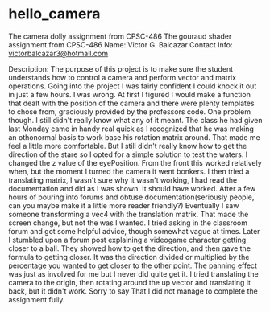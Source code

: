 # hello_camera
The camera dolly assignment from CPSC-486
The gouraud shader assignment from CPSC-486
Name: Victor G. Balcazar
Contact Info: victorbalcazar3@hotmail.com

Description: The purpose of this project is to make sure the student understands how to control a camera and perform vector and matrix operations.
Going into the project I was fairly confident I could knock it out in just a few hours. I was wrong. At first I figured I would make a function that dealt with the position of the camera and there were plenty templates to chose from, graciously provided by the professors code. One problem though. I still didn't really know what any of it meant. The class he had given last Monday came in handy real quick as I recognized that he was making an othonormal basis to work base his rotation matrix around. That made me feel a little more comfortable. But I still didn't really know how to get the direction of the stare so I opted for a simple solution to test the waters. I changed the z value of the eyePosition. From the front this worked relatively when, but the moment I turned the camera it went bonkers.
I then tried a translating matrix, I wasn't sure why it wasn't working, I had read the documentation and did as I was shown. It should have worked. After a few hours of pouring into forums and obtuse documentation(seriously people, can you maybe make it a little more reader friendly?) Eventually I saw someone transforming a vec4 with the translation matrix. That made the screen change, but not the was I wanted. I tried asking in the classroom forum and got some helpful advice, though somewhat vague at times. Later I stumbled upon a forum post explaining a videogame character getting closer to a ball. They showed how to get the direction, and then gave the formula to getting closer. It was the direction divided or multiplied by the percentage you wanted to get closer to the other point. The panning effect was just as involved for me but I never did quite get it. I tried translating the camera to the origin, then rotating around the up vector and translating it back, but it didn't work. Sorry to say That I did not manage to complete the assignment fully.
